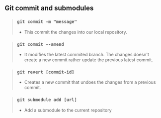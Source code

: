 ## Git commit and submodules

> ### `git commit -m "message"`
>
> - This commit the changes into our local repository.

> ### `git commit --amend`
>
> - It modifies the latest commited branch. The changes doesn't create a new commit rather update the previous latest commit.

> ### `git revert [commit-id]`
>
> - Creates a new commit that undoes the changes from a previous commit.

> ### `git submodule add [url]`
>
> - Add a submodule to the current repository
